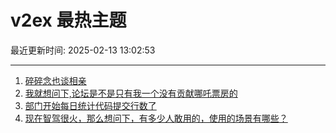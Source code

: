 # v2ex 最热主题

最近更新时间: 2025-02-13 13:02:53

--- 
1. [碎碎念也谈相亲](https://www.v2ex.com/t/1111058) 
2. [我就想问下,论坛是不是只有我一个没有贡献哪吒票房的](https://www.v2ex.com/t/1111060) 
3. [部门开始每日统计代码提交行数了](https://www.v2ex.com/t/1111076) 
4. [现在智驾很火，那么想问下，有多少人敢用的，使用的场景有哪些？](https://www.v2ex.com/t/1111079) 
